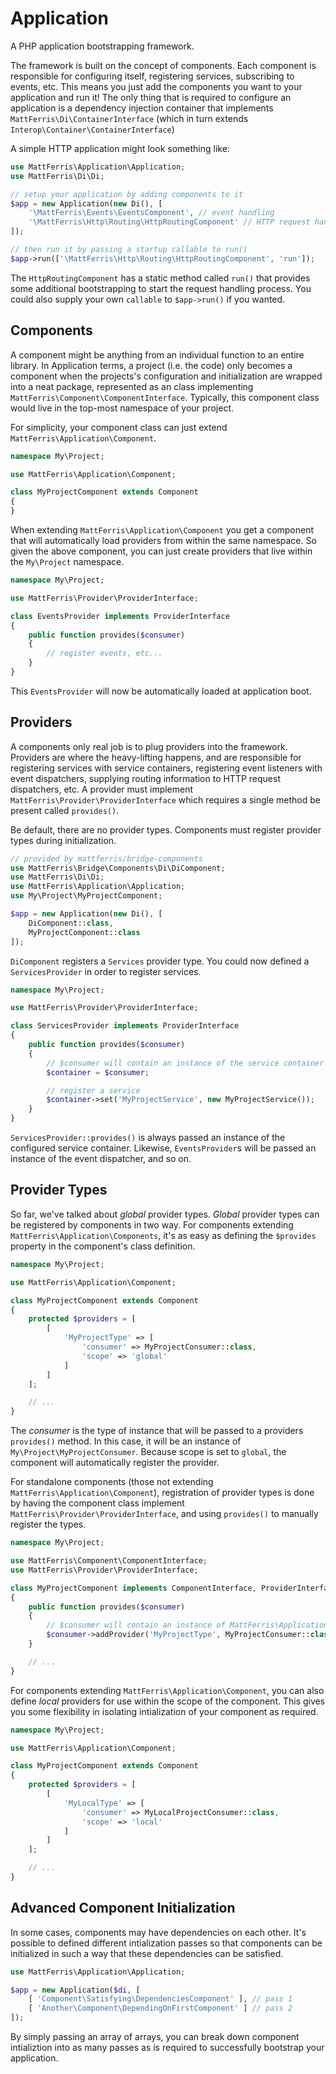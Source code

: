 Application
===========

A PHP application bootstrapping framework.

The framework is built on the concept of components. Each component is
responsible for configuring itself, registering services, subscribing to events,
etc. This means you just add the components you want to your application and
run it! The only thing that is required to configure an application is a dependency
injection container that implements `MattFerris\Di\ContainerInterface` (which in
turn extends `Interop\Container\ContainerInterface`)

A simple HTTP application might look something like:

```php
use MattFerris\Application\Application;
use MattFerris\Di\Di;

// setup your application by adding components to it
$app = new Application(new Di(), [
    '\MattFerris\Events\EventsComponent', // event handling
    '\MattFerris\Http\Routing\HttpRoutingComponent' // HTTP request handling
]);

// then run it by passing a startup callable to run()
$app->run(['\MattFerris\Http\Routing\HttpRoutingComponent', 'run']);
```

The `HttpRoutingComponent` has a static method called `run()` that provides some
additional bootstrapping to start the request handling process. You could also
supply your own `callable` to `$app->run()` if you wanted.

Components
----------

A component might be anything from an individual function to an entire library.
In Application terms, a project (i.e. the code) only becomes a component when
the projects's configuration and initialization are wrapped into a neat package,
represented as an class implementing `MattFerris\Component\ComponentInterface`.
Typically, this component class would live in the top-most namespace of your
project.

For simplicity, your component class can just extend
`MattFerris\Application\Component`.

```php
namespace My\Project;

use MattFerris\Application\Component;

class MyProjectComponent extends Component
{
}
```

When extending `MattFerris\Application\Component` you get a component that will
automatically load providers from within the same namespace. So given the
above component, you can just create providers that live within the `My\Project`
namespace.

```php
namespace My\Project;

use MattFerris\Provider\ProviderInterface;

class EventsProvider implements ProviderInterface
{
    public function provides($consumer)
    {
        // register events, etc...
    }
}
```

This `EventsProvider` will now be automatically loaded at application boot.

Providers
---------

A components only real job is to plug providers into the framework. Providers
are where the heavy-lifting happens, and are responsible for registering
services with service containers, registering event listeners with event
dispatchers, supplying routing information to HTTP request dispatchers, etc. A
provider must implement `MattFerris\Provider\ProviderInterface` which requires a
single method be present called `provides()`.

Be default, there are no provider types. Components must register provider types
during initialization.

```php
// provided by mattferris/bridge-components
use MattFerris\Bridge\Components\Di\DiComponent;
use MattFerris\Di\Di;
use MattFerris\Application\Application;
use My\Project\MyProjectComponent;

$app = new Application(new Di(), [
    DiComponent::class,
    MyProjectComponent::class
]);
```

`DiComponent` registers a `Services` provider type. You could now defined a
`ServicesProvider` in order to register services.

```php
namespace My\Project;

use MattFerris\Provider\ProviderInterface;

class ServicesProvider implements ProviderInterface
{
    public function provides($consumer)
    {
        // $consumer will contain an instance of the service container
        $container = $consumer;

        // register a service
        $container->set('MyProjectService', new MyProjectService());
    }
}
```

`ServicesProvider::provides()` is always passed an instance of the configured
service container. Likewise, `EventsProvider`s will be passed an instance of the
event dispatcher, and so on.

Provider Types
--------------

So far, we've talked about *global* provider types. *Global* provider types can
be registered by components in two way. For components extending
`MattFerris\Application\Components`, it's as easy as defining the `$provides`
property in the component's class definition.

```php
namespace My\Project;

use MattFerris\Application\Component;

class MyProjectComponent extends Component
{
    protected $providers = [
        [
            'MyProjectType' => [
                'consumer' => MyProjectConsumer::class,
                'scope' => 'global'
            ]
        ]
    ];

    // ...
}
```

The *consumer* is the type of instance that will be passed to a providers
`provides()` method. In this case, it will be an instance of
`My\Project\MyProjectConsumer`. Because scope is set to `global`, the component
will automatically register the provider.

For standalone components (those not extending `MattFerris\Application\Component`),
registration of provider types is done by having the component class implement
`MattFerris\Provider\ProviderInterface`, and using `provides()` to manually
register the types.

```php
namespace My\Project;

use MattFerris\Component\ComponentInterface;
use MattFerris\Provider\ProviderInterface;

class MyProjectComponent implements ComponentInterface, ProviderInterface
{
    public function provides($consumer)
    {
        // $consumer will contain an instance of MattFerris\Application\Application
        $consumer->addProvider('MyProjectType', MyProjectConsumer::class);
    }

    // ...
}
```

For components extending `MattFerris\Application\Component`, you can also define
*local* providers for use within the scope of the component. This gives you some
flexibility in isolating intialization of your component as required.

```php
namespace My\Project;

use MattFerris\Application\Component;

class MyProjectComponent extends Component
{
    protected $providers = [
        [
            'MyLocalType' => [
                'consumer' => MyLocalProjectConsumer::class,
                'scope' => 'local'
            ]
        ]
    ];

    // ...
}
```

Advanced Component Initialization
---------------------------------

In some cases, components may have dependencies on each other. It's possible to
defined different intialization passes so that components can be initialized in
such a way that these dependencies can be satisfied.

```php
use MattFerris\Application\Application;

$app = new Application($di, [
    [ 'Component\Satisfying\DependenciesComponent' ], // pass 1
    [ 'Another\Component\DependingOnFirstComponent' ] // pass 2
]);
```

By simply passing an array of arrays, you can break down component intializtion
into as many passes as is required to successfully bootstrap your application.
